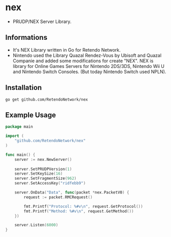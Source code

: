 # nex
- PRUDP/NEX Server Library.

## Informations
- It's NEX Library written in Go for Retendo Network.
- Nintendo used the Library Quazal Rendez-Vous by Ubisoft and Quazal Companie and added some modifications for create "NEX". NEX is library for Online Games Servers for Nintendo 2DS/3DS, Nintendo Wii U and Nintendo Switch Consoles. (But today Nintendo Switch used NPLN).

## Installation 
```
go get github.com/RetendoNetwork/nex
```

## Example Usage
```Go
package main

import (
	"github.com/RetendoNetwork/nex"
)

func main() {
	server := nex.NewServer()
	
	server.SetPRUDPVersion(1)
	server.SetKeySize(16)
	server.SetFragmentSize(962)
	server.SetAccessKey("ridfebb9")

	server.OnData("Data", func(packet *nex.PacketV0) {
		request := packet.RMCRequest()

		fmt.Printf("Protocol: %#v\n", request.GetProtocol())
		fmt.Printf("Method: %#v\n", request.GetMethod())
	})

	server.Listen(6000)
}
```